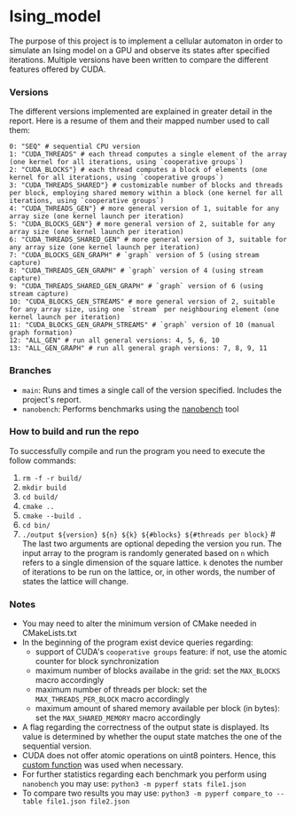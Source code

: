 # Ising_model

The purpose of this project is to implement a cellular automaton in order to simulate an Ising model on a GPU and observe its states after specified iterations. Multiple versions have been written to compare the different features offered by CUDA.

### Versions
The different versions implemented are explained in greater detail in the report. Here is a resume of them and their mapped number used to call them:
```
0: "SEQ" # sequential CPU version
1: "CUDA_THREADS" # each thread computes a single element of the array (one kernel for all iterations, using `cooperative groups`)
2: "CUDA_BLOCKS"} # each thread computes a block of elements (one kernel for all iterations, using `cooperative groups`)
3: "CUDA_THREADS_SHARED"} # customizable number of blocks and threads per block, employing shared memory within a block (one kernel for all iterations, using `cooperative groups`)
4: "CUDA_THREADS_GEN"} # more general version of 1, suitable for any array size (one kernel launch per iteration)
5: "CUDA_BLOCKS_GEN"} # more general version of 2, suitable for any array size (one kernel launch per iteration)
6: "CUDA_THREADS_SHARED_GEN" # more general version of 3, suitable for any array size (one kernel launch per iteration)
7: "CUDA_BLOCKS_GEN_GRAPH" # `graph` version of 5 (using stream capture)
8: "CUDA_THREADS_GEN_GRAPH" # `graph` version of 4 (using stream capture)
9: "CUDA_THREADS_SHARED_GEN_GRAPH" # `graph` version of 6 (using stream capture)
10: "CUDA_BLOCKS_GEN_STREAMS" # more general version of 2, suitable for any array size, using one `stream` per neighbouring element (one kernel launch per iteration)
11: "CUDA_BLOCKS_GEN_GRAPH_STREAMS" # `graph` version of 10 (manual graph formation)
12: "ALL_GEN" # run all general versions: 4, 5, 6, 10
13: "ALL_GEN_GRAPH" # run all general graph versions: 7, 8, 9, 11
```

### Branches
* `main`: Runs and times a single call of the version specified. Includes the project's report.
* `nanobench`: Performs benchmarks using the [nanobench](https://github.com/andreas-abel/nanoBench) tool 

### How to build and run the repo

To successfully compile and run the program you need to execute the follow commands:

1. `rm -f -r build/`
2. `mkdir build`
3. `cd build/`
4. `cmake ..`
5. `cmake --build .`
6. `cd bin/`
7. `./output ${version} ${n} ${k} ${#blocks} ${#threads per block}` # The last two arguments are optional depeding the version you run. The input array to the program is randomly generated based on `n` which refers to a single dimension of the square lattice. `k` denotes the number of iterations to be run on the lattice, or, in other words, the number of states the lattice will change.

### Notes
* You may need to alter the minimum version of CMake needed in CMakeLists.txt
* In the beginning of the program exist device queries regarding:
   * support of CUDA's `cooperative groups` feature: if not, use the atomic counter for block synchronization
   * maximum number of blocks availabe in the grid: set the `MAX_BLOCKS` macro accordingly
   * maximum number of threads per block: set the `MAX_THREADS_PER_BLOCK` macro accordingly
   * maximum amount of shared memory available per block (in bytes): set the `MAX_SHARED_MEMORY` macro accordingly
* A flag regarding the correctness of the output state is displayed. Its value is determined by whether the ouput state matches the one of the sequential version.
* CUDA does not offer atomic operations on uint8 pointers. Hence, this [custom function](https://stackoverflow.com/a/59329536) was used when necessary.
* For further statistics regarding each benchmark you perform using `nanobench` you may use: `python3 -m pyperf stats file1.json`
* To compare two results you may use: `python3 -m pyperf compare_to --table file1.json file2.json`

